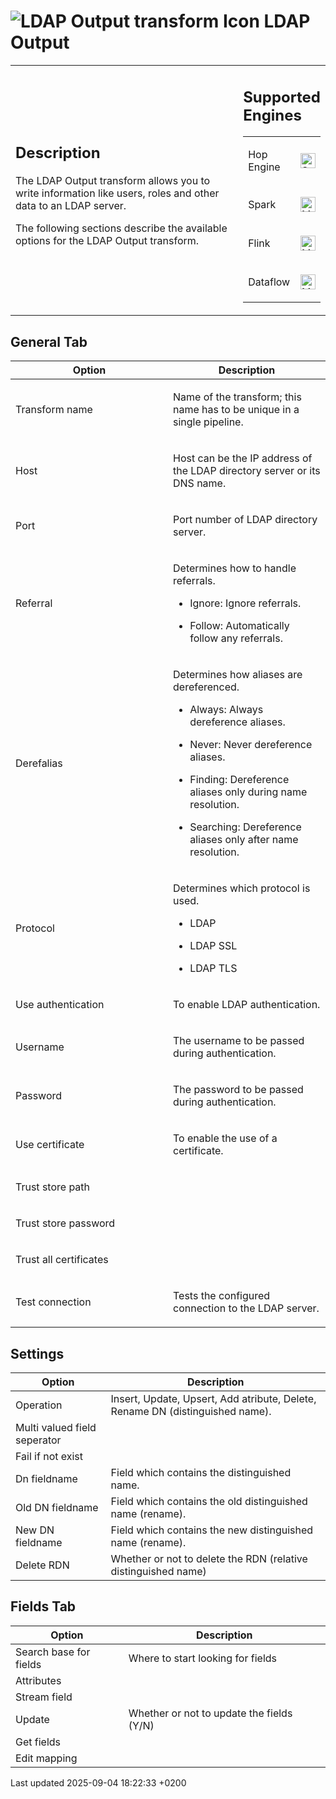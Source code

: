 <div id="header">

# <span class="image image-doc-icon">![LDAP Output transform Icon](../assets/images/transforms/icons/ldapoutput.svg)</span> LDAP Output

</div>

<div id="content">

<div id="preamble">

<div class="sectionbody">

<table>
<colgroup>
<col style="width: 75%" />
<col style="width: 25%" />
</colgroup>
<tbody>
<tr class="odd">
<td><div class="content">
<div class="sect1">
<h2 id="_description">Description</h2>
<div class="sectionbody">
<div class="paragraph">
<p>The LDAP Output transform allows you to write information like users, roles and other data to an LDAP server.</p>
</div>
<div class="paragraph">
<p>The following sections describe the available options for the LDAP Output transform.</p>
</div>
</div>
</div>
</div></td>
<td><div class="content">
<div class="sect1">
<h2 id="_supported_engines">Supported Engines</h2>
<div class="sectionbody">
<table>
<tbody>
<tr class="odd">
<td><p>Hop Engine</p></td>
<td><div class="content">
<div class="paragraph">
<p><span class="image"><img src="../assets/images/check_mark.svg" alt="Supported" width="24" /></span></p>
</div>
</div></td>
</tr>
<tr class="even">
<td><p>Spark</p></td>
<td><div class="content">
<div class="paragraph">
<p><span class="image"><img src="../assets/images/question_mark.svg" alt="Maybe Supported" width="24" /></span></p>
</div>
</div></td>
</tr>
<tr class="odd">
<td><p>Flink</p></td>
<td><div class="content">
<div class="paragraph">
<p><span class="image"><img src="../assets/images/question_mark.svg" alt="Maybe Supported" width="24" /></span></p>
</div>
</div></td>
</tr>
<tr class="even">
<td><p>Dataflow</p></td>
<td><div class="content">
<div class="paragraph">
<p><span class="image"><img src="../assets/images/question_mark.svg" alt="Maybe Supported" width="24" /></span></p>
</div>
</div></td>
</tr>
</tbody>
</table>
</div>
</div>
</div></td>
</tr>
</tbody>
</table>

</div>

</div>

<div class="sect1">

## General Tab

<div class="sectionbody">

<table>
<colgroup>
<col style="width: 50%" />
<col style="width: 50%" />
</colgroup>
<thead>
<tr class="header">
<th>Option</th>
<th>Description</th>
</tr>
</thead>
<tbody>
<tr class="odd">
<td><p>Transform name</p></td>
<td><p>Name of the transform; this name has to be unique in a single pipeline.</p></td>
</tr>
<tr class="even">
<td><p>Host</p></td>
<td><p>Host can be the IP address of the LDAP directory server or its DNS name.</p></td>
</tr>
<tr class="odd">
<td><p>Port</p></td>
<td><p>Port number of LDAP directory server.</p></td>
</tr>
<tr class="even">
<td><p>Referral</p></td>
<td><div class="content">
<div class="paragraph">
<p>Determines how to handle referrals.</p>
</div>
<div class="ulist">
<ul>
<li><p>Ignore: Ignore referrals.</p></li>
<li><p>Follow: Automatically follow any referrals.</p></li>
</ul>
</div>
</div></td>
</tr>
<tr class="odd">
<td><p>Derefalias</p></td>
<td><div class="content">
<div class="paragraph">
<p>Determines how aliases are dereferenced.</p>
</div>
<div class="ulist">
<ul>
<li><p>Always: Always dereference aliases.</p></li>
<li><p>Never: Never dereference aliases.</p></li>
<li><p>Finding: Dereference aliases only during name resolution.</p></li>
<li><p>Searching: Dereference aliases only after name resolution.</p></li>
</ul>
</div>
</div></td>
</tr>
<tr class="even">
<td><p>Protocol</p></td>
<td><div class="content">
<div class="paragraph">
<p>Determines which protocol is used.</p>
</div>
<div class="ulist">
<ul>
<li><p>LDAP</p></li>
<li><p>LDAP SSL</p></li>
<li><p>LDAP TLS</p></li>
</ul>
</div>
</div></td>
</tr>
<tr class="odd">
<td><p>Use authentication</p></td>
<td><p>To enable LDAP authentication.</p></td>
</tr>
<tr class="even">
<td><p>Username</p></td>
<td><p>The username to be passed during authentication.</p></td>
</tr>
<tr class="odd">
<td><p>Password</p></td>
<td><p>The password to be passed during authentication.</p></td>
</tr>
<tr class="even">
<td><p>Use certificate</p></td>
<td><p>To enable the use of a certificate.</p></td>
</tr>
<tr class="odd">
<td><p>Trust store path</p></td>
<td></td>
</tr>
<tr class="even">
<td><p>Trust store password</p></td>
<td></td>
</tr>
<tr class="odd">
<td><p>Trust all certificates</p></td>
<td></td>
</tr>
<tr class="even">
<td><p>Test connection</p></td>
<td><p>Tests the configured connection to the LDAP server.</p></td>
</tr>
</tbody>
</table>

</div>

</div>

<div class="sect1">

## Settings

<div class="sectionbody">

| Option                       | Description                                                                   |
| ---------------------------- | ----------------------------------------------------------------------------- |
| Operation                    | Insert, Update, Upsert, Add atribute, Delete, Rename DN (distinguished name). |
| Multi valued field seperator |                                                                               |
| Fail if not exist            |                                                                               |
| Dn fieldname                 | Field which contains the distinguished name.                                  |
| Old DN fieldname             | Field which contains the old distinguished name (rename).                     |
| New DN fieldname             | Field which contains the new distinguished name (rename).                     |
| Delete RDN                   | Whether or not to delete the RDN (relative distinguished name)                |

</div>

</div>

<div class="sect1">

## Fields Tab

<div class="sectionbody">

| Option                 | Description                               |
| ---------------------- | ----------------------------------------- |
| Search base for fields | Where to start looking for fields         |
| Attributes             |                                           |
| Stream field           |                                           |
| Update                 | Whether or not to update the fields (Y/N) |
| Get fields             |                                           |
| Edit mapping           |                                           |

</div>

</div>

</div>

<div id="footer">

<div id="footer-text">

Last updated 2025-09-04 18:22:33 +0200

</div>

</div>
